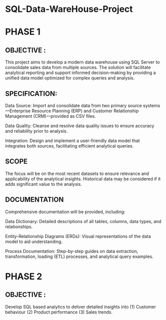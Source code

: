 # SQL-Data-WareHouse-Project

# PHASE 1

## OBJECTIVE :
This project aims to develop a modern data warehouse using SQL Server to consolidate sales data from multiple sources. The solution will facilitate analytical reporting and support informed decision-making by providing a unified data model optimized for complex queries and analysis.

## SPECIFICATION:
 Data Source: 
 Import and consolidate data from two primary source systems—Enterprise Resource Planning (ERP) and Customer Relationship Management (CRM)—provided as CSV files.
 
 Data Quality: 
 Cleanse and resolve data quality issues to ensure accuracy and reliability prior to analysis.
 
 Integration: 
 Design and implement a user-friendly data model that integrates both sources, facilitating efficient analytical queries.
 
 
  
## SCOPE
The focus will be on the most recent datasets to ensure relevance and applicability of the analytical insights. Historical data may be considered if it adds significant value to the analysis.

## DOCUMENTATION
Comprehensive documentation will be provided, including:​

Data Dictionary: Detailed descriptions of all tables, columns, data types, and relationships.​

Entity-Relationship Diagrams (ERDs): Visual representations of the data model to aid understanding.​

Process Documentation: Step-by-step guides on data extraction, transformation, loading (ETL) processes, and analytical query examples.

# PHASE 2

## OBJECTIVE :
 Develop SQL based analytics to deliver detailed insights into 
 (1) Customer behaviour
 (2) Product performance
 (3) Sales trends.


